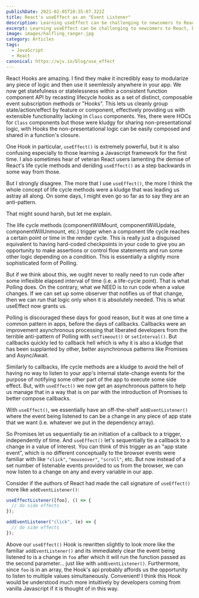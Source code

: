 ```yaml
---
publishDate: 2021-02-05T10:35:07.322Z
title: React's useEffect as an "Event Listener"
description: Learning useEffect can be challenging to newcomers to React, but teaching it as an analog to addEventListener can make it easier
excerpt: Learning useEffect can be challenging to newcomers to React, but teaching it as an analog to addEventListener can make it easier
image: images/halfling_ranger.jpg
category: Articles
tags:
  - JavaScript
  - React
canonical: https://wjv.io/blog/use_effect
---
```


React Hooks are amazing. I find they make it incredibly easy to modularize any piece of logic and then use it seemlessly anywhere in your app. We now get statefulness or statelessness within a consistent function component API by recasting lifecycle hooks as a set of distinct, composable event subscription methods or "Hooks". This lets us cleanly group state/action/effect by feature or component, effectively providing us with extensible functionality lacking in `Class` components. Yes, there were HOCs for `Class` components but those were kludgy for sharing non-presentational logic, with Hooks the non-presentational logic can be easily composed and shared in a function's closure.

One Hook in particular, `useEffect()` is extremely powerful, but it is also confusing especially to those learning a Javascript framework for the first time. I also sometimes hear of veteran React users lamenting the demise of React's life cycle methods and deriding `useEffect()` as a step backwards in some way from those.

But I strongly disagree. The more that I use `useEffect()`, the more I think the whole concept of life cycle methods were a kludge that was leading us astray all along. On some days, I might even go so far as to say they are an anti-pattern.

That might sound harsh, but let me explain.

The life cycle methods (componentWillMount, componentWillUpdate, componentWillUnmount, etc.) trigger when a component life cycle reaches a certain point or time in the render cycle. This is really just a disguised equivalent to having hard-coded checkpoints in your code to give you an opportunity to make assertions or control flow statements and run some other logic depending on a condition. This is essentially a slightly more sophisticated form of Polling.

But if we think about this, we ought never to really need to run code after some inflexible elapsed interval of time (i.e. a life-cycle point). That is what Polling does. On the contrary, what we NEED is to run code when a value changes. If we can set up some observer that notifies us of that change, then we can run that logic only when it is absolutely needed. This is what useEffect now grants us.

Polling is discouraged these days for good reason, but it was at one time a common pattern in apps, before the days of callbacks. Callbacks were an improvement asynchronous processing that liberated developers from the terrible anti-pattern of Polling with `setTimeout()` or `setInterval()`. But callbacks quickly led to callback hell which is why it is also a kludge that has been supplanted by other, better asynchronous patterns like Promises and Async/Await.

Similarly to callbacks, life cycle methods are a kludge to avoid the hell of having no way to listen to your app's internal state-change events for the purpose of notifying some other part of the app to execute some side effect. But, with `useEffect()` we now get an asynchronous pattern to help us manage that in a way that is on par with the introduction of Promises to better compose callbacks.

With `useEffect()`, we essentially have an off-the-shelf `addEventListener()` where the event being listened to can be a change in any piece of app state that we want (i.e. whatever we put in the dependency array).

So Promises let us sequentially tie an initiation of a callback to a trigger, independently of time. And `useEffect()` let's sequentially tie a callback to a change in a value of interest. You can think of this trigger as an "app state event", which is no different conceptually to the browser events were familiar with like `"click"`, `"mouseover"`, `"scroll"`, etc. But now instead of a set number of listenable events provided to us from the browser, we can now listen to a change on any and every variable in our app.

Consider if the authors of React had made the call signature of `useEffect()` more like `addEventListener()`:

```js
useEffectListener([foo], () => {
  // do side effects
});

addEventListener("click", (e) => {
  // do side effects
});
```

Above our `useEffect()` Hook is rewritten slightly to look more like the familiar `addEventListener()` and its immediately clear the event being listened to is a change in `foo` after which it will run the function passed as the second parameter... just like with `addEventListener()`. Furthermore, since `foo` is in an array, the Hook's api probably affords us the opportunity to listen to multiple values simultaneously. Convenient! I think this Hook would be understood much more intuitively by developers coming from vanilla Javascript if it is thought of in this way.
